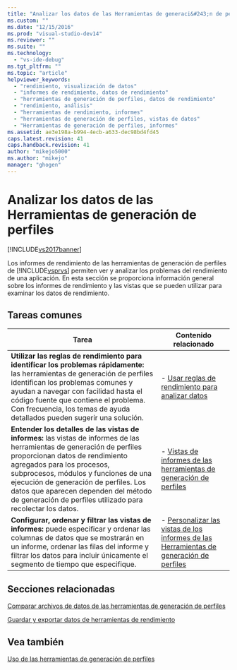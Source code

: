 ```yaml
---
title: "Analizar los datos de las Herramientas de generaci&#243;n de perfiles | Microsoft Docs"
ms.custom: ""
ms.date: "12/15/2016"
ms.prod: "visual-studio-dev14"
ms.reviewer: ""
ms.suite: ""
ms.technology: 
  - "vs-ide-debug"
ms.tgt_pltfrm: ""
ms.topic: "article"
helpviewer_keywords: 
  - "rendimiento, visualización de datos"
  - "informes de rendimiento, datos de rendimiento"
  - "herramientas de generación de perfiles, datos de rendimiento"
  - "rendimiento, análisis"
  - "herramientas de rendimiento, informes"
  - "herramientas de generación de perfiles, vistas de datos"
  - "Herramientas de generación de perfiles, informes"
ms.assetid: ae3e198a-b994-4ecb-a633-dec98bd4fd45
caps.latest.revision: 41
caps.handback.revision: 41
author: "mikejo5000"
ms.author: "mikejo"
manager: "ghogen"
---
```

# Analizar los datos de las Herramientas de generaci&#243;n de perfiles
[!INCLUDE[vs2017banner](../code-quality/includes/vs2017banner.md)]

Los informes de rendimiento de las herramientas de generación de perfiles de [!INCLUDE[vsprvs](../code-quality/includes/vsprvs_md.md)] permiten ver y analizar los problemas del rendimiento de una aplicación.  En esta sección se proporciona información general sobre los informes de rendimiento y las vistas que se pueden utilizar para examinar los datos de rendimiento.  
  
## Tareas comunes  
  
|Tarea|Contenido relacionado|  
|-----------|---------------------------|  
|**Utilizar las reglas de rendimiento para identificar los problemas rápidamente:** las herramientas de generación de perfiles identifican los problemas comunes y ayudan a navegar con facilidad hasta el código fuente que contiene el problema.  Con frecuencia, los temas de ayuda detallados pueden sugerir una solución.|-   [Usar reglas de rendimiento para analizar datos](../profiling/using-performance-rules-to-analyze-data.md)|  
|**Entender los detalles de las vistas de informes:** las vistas de informes de las herramientas de generación de perfiles proporcionan datos de rendimiento agregados para los procesos, subprocesos, módulos y funciones de una ejecución de generación de perfiles.  Los datos que aparecen dependen del método de generación de perfiles utilizado para recolectar los datos.|-   [Vistas de informes de las herramientas de generación de perfiles](../profiling/performance-report-views.md)|  
|**Configurar, ordenar y filtrar las vistas de informes:** puede especificar y ordenar las columnas de datos que se mostrarán en un informe, ordenar las filas del informe y filtrar los datos para incluir únicamente el segmento de tiempo que especifique.|-   [Personalizar las vistas de los informes de las Herramientas de generación de perfiles](../profiling/customizing-performance-tools-report-views.md)|  
  
## Secciones relacionadas  
 [Comparar archivos de datos de las herramientas de generación de perfiles](../profiling/comparing-performance-data-files.md)  
  
 [Guardar y exportar datos de herramientas de rendimiento](../profiling/saving-and-exporting-performance-tools-data.md)  
  
## Vea también  
 [Uso de las herramientas de generación de perfiles](../profiling/performance-explorer.md)